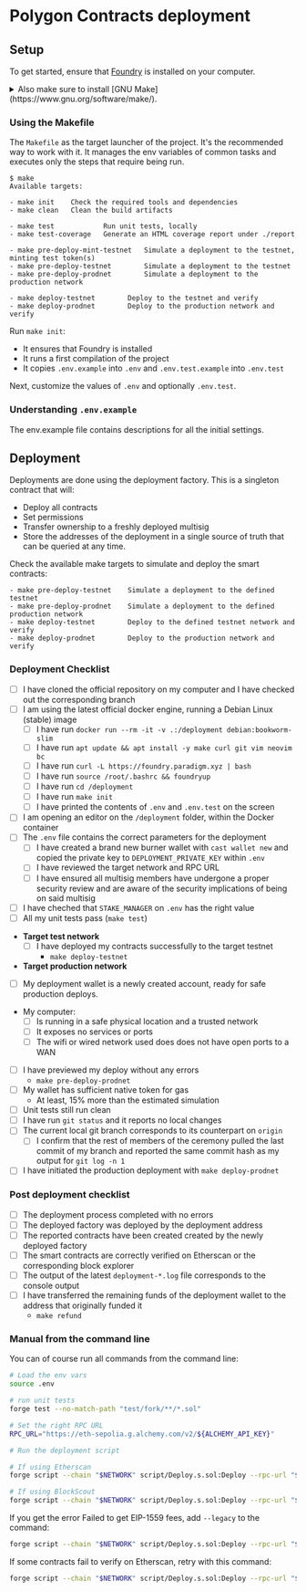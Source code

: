 # Polygon Contracts deployment

## Setup

To get started, ensure that [Foundry](https://getfoundry.sh/) is installed on your computer.

<details>
  <summary>Also make sure to install [GNU Make](https://www.gnu.org/software/make/).</summary>
  
  ```sh
  # debian
  sudo apt install build-essential

  # arch
  sudo pacman -S base-devel

  # nix
  nix-env -iA nixpkgs.gnumake

  # macOS
  brew install make
  ```

</details>

### Using the Makefile

The `Makefile` as the target launcher of the project. It's the recommended way to work with it. It manages the env variables of common tasks and executes only the steps that require being run.

```
$ make 
Available targets:

- make init    Check the required tools and dependencies
- make clean   Clean the build artifacts

- make test            Run unit tests, locally
- make test-coverage   Generate an HTML coverage report under ./report

- make pre-deploy-mint-testnet   Simulate a deployment to the testnet, minting test token(s)
- make pre-deploy-testnet        Simulate a deployment to the testnet
- make pre-deploy-prodnet        Simulate a deployment to the production network

- make deploy-testnet        Deploy to the testnet and verify
- make deploy-prodnet        Deploy to the production network and verify
```

Run `make init`:
- It ensures that Foundry is installed
- It runs a first compilation of the project
- It copies `.env.example` into `.env` and `.env.test.example` into `.env.test`

Next, customize the values of `.env` and optionally `.env.test`.

### Understanding `.env.example`

The env.example file contains descriptions for all the initial settings. 

## Deployment

Deployments are done using the deployment factory. This is a singleton contract that will:

- Deploy all contracts
- Set permissions
- Transfer ownership to a freshly deployed multisig
- Store the addresses of the deployment in a single source of truth that can be queried at any time.

Check the available make targets to simulate and deploy the smart contracts:

```
- make pre-deploy-testnet    Simulate a deployment to the defined testnet
- make pre-deploy-prodnet    Simulate a deployment to the defined production network
- make deploy-testnet        Deploy to the defined testnet network and verify
- make deploy-prodnet        Deploy to the production network and verify
```

### Deployment Checklist

- [ ] I have cloned the official repository on my computer and I have checked out the corresponding branch
- [ ] I am using the latest official docker engine, running a Debian Linux (stable) image
  - [ ] I have run `docker run --rm -it -v .:/deployment debian:bookworm-slim`
  - [ ] I have run `apt update && apt install -y make curl git vim neovim bc`
  - [ ] I have run `curl -L https://foundry.paradigm.xyz | bash`
  - [ ] I have run `source /root/.bashrc && foundryup`
  - [ ] I have run `cd /deployment`
  - [ ] I have run `make init`
  - [ ] I have printed the contents of `.env` and `.env.test` on the screen
- [ ] I am opening an editor on the `/deployment` folder, within the Docker container
- [ ] The `.env` file contains the correct parameters for the deployment
  - [ ] I have created a brand new burner wallet with `cast wallet new` and copied the private key to `DEPLOYMENT_PRIVATE_KEY` within `.env`
  - [ ] I have reviewed the target network and RPC URL
  - [ ] I have ensured all multisig members have undergone a proper security review and are aware of the security implications of being on said multisig
- [ ] I have cheched that `STAKE_MANAGER` on `.env` has the right value
- [ ] All my unit tests pass (`make test`)
- **Target test network**
  - [ ] I have deployed my contracts successfully to the target testnet
    - `make deploy-testnet`
- **Target production network**
- [ ] My deployment wallet is a newly created account, ready for safe production deploys.
- My computer:
  - [ ] Is running in a safe physical location and a trusted network
  - [ ] It exposes no services or ports
  - [ ] The wifi or wired network used does does not have open ports to a WAN
- [ ] I have previewed my deploy without any errors
  - `make pre-deploy-prodnet`
- [ ] My wallet has sufficient native token for gas
  - At least, 15% more than the estimated simulation
- [ ] Unit tests still run clean
- [ ] I have run `git status` and it reports no local changes
- [ ] The current local git branch corresponds to its counterpart on `origin`
  - [ ] I confirm that the rest of members of the ceremony pulled the last commit of my branch and reported the same commit hash as my output for `git log -n 1`
- [ ] I have initiated the production deployment with `make deploy-prodnet`

### Post deployment checklist

- [ ] The deployment process completed with no errors
- [ ] The deployed factory was deployed by the deployment address
- [ ] The reported contracts have been created created by the newly deployed factory
- [ ] The smart contracts are correctly verified on Etherscan or the corresponding block explorer
- [ ] The output of the latest `deployment-*.log` file corresponds to the console output
- [ ] I have transferred the remaining funds of the deployment wallet to the address that originally funded it
  - `make refund`

### Manual from the command line

You can of course run all commands from the command line:

```sh
# Load the env vars
source .env
```

```sh
# run unit tests
forge test --no-match-path "test/fork/**/*.sol"
```

```sh
# Set the right RPC URL
RPC_URL="https://eth-sepolia.g.alchemy.com/v2/${ALCHEMY_API_KEY}"
```

```sh
# Run the deployment script

# If using Etherscan
forge script --chain "$NETWORK" script/Deploy.s.sol:Deploy --rpc-url "$RPC_URL" --broadcast --verify

# If using BlockScout
forge script --chain "$NETWORK" script/Deploy.s.sol:Deploy --rpc-url "$RPC_URL" --broadcast --verify --verifier blockscout --verifier-url "https://sepolia.explorer.mode.network/api\?"
```

If you get the error Failed to get EIP-1559 fees, add `--legacy` to the command:

```sh
forge script --chain "$NETWORK" script/Deploy.s.sol:Deploy --rpc-url "$RPC_URL" --broadcast --verify --legacy
```

If some contracts fail to verify on Etherscan, retry with this command:

```sh
forge script --chain "$NETWORK" script/Deploy.s.sol:Deploy --rpc-url "$RPC_URL" --verify --legacy --private-key "$DEPLOYMENT_PRIVATE_KEY" --resume
```
